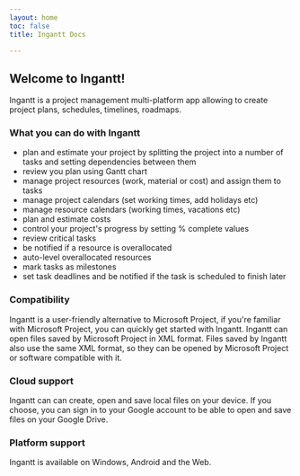 ```yaml
---
layout: home
toc: false
title: Ingantt Docs

---
```


## Welcome to Ingantt!

Ingantt is a project management multi-platform app allowing to create project plans, schedules, timelines, roadmaps.

### What you can do with Ingantt
- plan and estimate your project by splitting the project into a number of tasks and setting dependencies between them
- review you plan using Gantt chart
- manage project resources (work, material or cost) and assign them to tasks
- manage project calendars (set working times, add holidays etc)
- manage resource calendars (working times, vacations etc)
- plan and estimate costs
- control your project's progress by setting % complete values
- review critical tasks
- be notified if a resource is overallocated
- auto-level overallocated resources
- mark tasks as milestones
- set task deadlines and be notified if the task is scheduled to finish later
					
### Compatibility

Ingantt is a user-friendly alternative to Microsoft Project, if you're familiar with Microsoft Project, you can quickly get started with Ingantt.
Ingantt can open files saved by Microsoft Project in XML format. Files saved by	Ingantt also use the same XML format, so they can be opened by Microsoft Project or software compatible with it.

### Cloud support

Ingantt can can create, open and save local files on your device. If you choose, you can sign in to your Google account to be able to open and save files on your Google Drive.

### Platform support

Ingantt is available on Windows, Android and the Web.